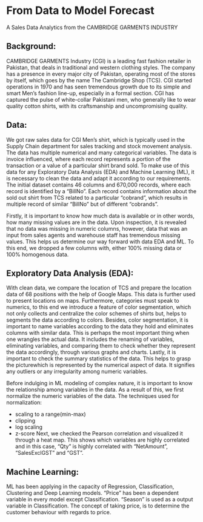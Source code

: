 # From Data to Model Forecast
A Sales Data Analytics from the CAMBRIDGE GARMENTS INDUSTRY


## Background:
CAMBRIDGE GARMENTS Industry (CGI) is a leading fast fashion retailer in Pakistan, that deals in traditional and western clothing styles. The company has a presence in every major city of Pakistan, operating most of the stores by itself, which goes by the name The Cambridge Shop (TCS). CGI started operations in 1970 and has seen tremendous growth due to its simple and smart Men’s fashion line-up, especially in a formal section. CGI has captured the pulse of white-collar Pakistani men, who generally like to wear quality cotton shirts, with its craftsmanship and uncompromising quality. 

## Data:
We got raw sales data for CGI Men’s shirt, which is typically used in the Supply Chain department for sales tracking and stock movement analysis. The data has multiple numerical and many categorical variables. The data is invoice influenced, where each record represents a portion of the transaction or a value of a particular shirt brand sold. To make use of this data for any Exploratory Data Analysis (EDA) and Machine Learning (ML), it is necessary to clean the data and adapt it according to our requirements. The initial dataset contains 46 columns and 670,000 records, where each record is identified by a “BillNo”. Each record contains information about the sold out shirt from TCS related to a particular “cobrand”, which results in multiple record of similar “BillNo” but of different “cobrands”.

Firstly, it is important to know how much data is available or in other words, how many missing values are in the data. Upon inspection, it is revealed that no data was missing in numeric columns, however, data that was an input from sales agents and warehouse staff has tremendous missing values. This helps us determine our way forward with data EDA and ML. To this end, we dropped a few columns with, either 100% missing data or 100% homogenous data. 

## Exploratory Data Analysis (EDA):
With clean data, we compare the location of TCS and prepare the location data of 68 positions with the help of Google Maps.  This data is further used to present locations on maps.
Furthermore, categories must speak to numerics, to this end we introduce a feature of color segmentation, which not only collects and centralize the color schemes of shirts but, helps to segments the data according to colors.
Besides, color segmentation, it is important to name variables according to the data they hold and eliminates columns with similar data. This is perhaps the most important thing when one wrangles the actual data. It includes the renaming of variables, eliminating variables, and comparing them to check whether they represent the data accordingly, through various graphs and charts.
Lastly, it is important to check the summary statistics of the data. This helps to grasp the picturewhich is represented by the numerical aspect of data. It signifies any outliers or any irregularity among numeric variables.


Before indulging in ML modeling of complex nature, it is important to know the relationship among variables in the data. As a result of this, we first normalize the numeric variables of the data. The techniques used for normalization: 
- scaling to a range(min-max)
- clipping
- log scaling
- z-score
Next, we checked the Pearson correlation and visualized it through a heat map.  This shows which variables are highly correlated and in this case, “Qty” is highly correlated with “NetAmount”, “SalesExclGST” and “GST”.

## Machine Learning:
ML has been applying in the capacity of Regression, Classification,  Clustering and Deep Learning models. “Price” has been a dependent variable in every model except Classification. “Season” is used as a output variable in Classification. The concept of taking price, is to determine the customer behaviour with regards to price. 



